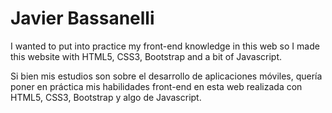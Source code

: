 # Javier Bassanelli

I wanted to put into practice my front-end knowledge in this web so I made this website with HTML5, CSS3, Bootstrap and a bit of Javascript.

Si bien mis estudios son sobre el desarrollo de aplicaciones móviles, quería poner en práctica mis habilidades front-end en esta web realizada con HTML5, CSS3, Bootstrap y algo de Javascript.
